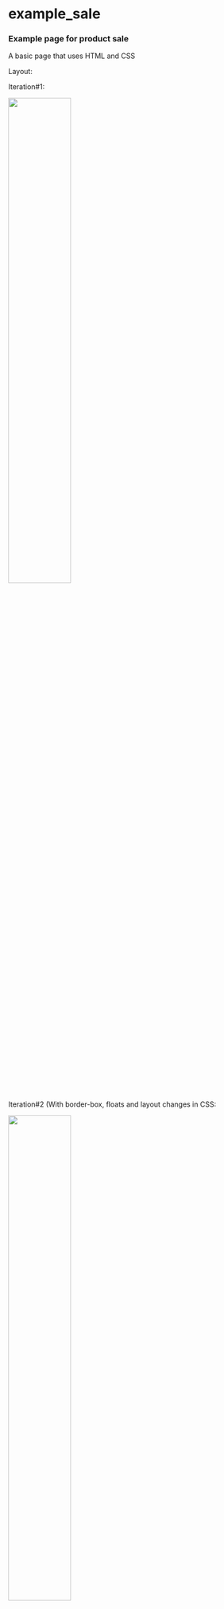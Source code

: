 # example_sale
<h3>Example page for product sale</h3>
<p>A basic page that uses HTML and CSS</p>
<p>Layout:</p>
<p>Iteration#1:</p>
<img src="https://github.com/muknan/example_sale/assets/90479242/4f193d44-2daa-46bb-bf84-3ed2b79c5c71" width = 50% style="margin-bottom:50px">
<p >Iteration#2 (With border-box, floats and layout changes in CSS:</p>
<img src="https://github.com/muknan/CSS_fundamentals/assets/90479242/b6b2500b-7fbe-4ffb-9559-95b4d6a1be3d" width = 50%>
